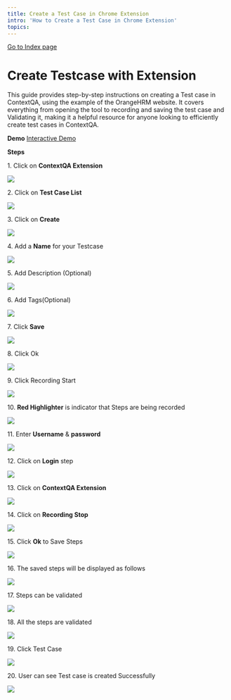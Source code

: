 ```yaml
---
title: Create a Test Case in Chrome Extension
intro: 'How to Create a Test Case in Chrome Extension'
topics:
---
```


[Go to Index page](../../01-Index/Index.md)

# Create Testcase with Extension

This guide provides step-by-step instructions on creating a Test case in ContextQA, using the example of the OrangeHRM website. It covers everything from opening the tool to recording and saving the test case and Validating it, making it a helpful resource for anyone looking to efficiently create test cases in ContextQA.

**Demo**
[Interactive Demo](https://app.storylane.io/share/qg70vwvmxgh7)

**Steps**

1\. Click on **ContextQA Extension**

![](https://ajeuwbhvhr.cloudimg.io/colony-recorder.s3.amazonaws.com/files/2024-03-01/2d0b4afb-c4aa-498c-82af-b6789403bfc9/user_cropped_screenshot.jpeg?tl_px=773,0&br_px=1920,640&force_format=png&width=1120.0&wat=1&wat_opacity=0.7&wat_gravity=northwest&wat_url=https://colony-recorder.s3.us-west-1.amazonaws.com/images/watermarks/FB923C_standard.png&wat_pad=806,46)


2\. Click on **Test Case List**

![](https://ajeuwbhvhr.cloudimg.io/colony-recorder.s3.amazonaws.com/files/2024-03-01/4167f35f-0e95-46f9-b2aa-63afd29c68ab/user_cropped_screenshot.jpeg?tl_px=518,244&br_px=1894,1014&force_format=png&width=1120.0&wat=1&wat_opacity=0.7&wat_gravity=northwest&wat_url=https://colony-recorder.s3.us-west-1.amazonaws.com/images/watermarks/FB923C_standard.png&wat_pad=809,357)


3\. Click on **Create**

![](https://ajeuwbhvhr.cloudimg.io/colony-recorder.s3.amazonaws.com/files/2024-03-01/51c70027-0f99-4169-a572-9b846b23a316/user_cropped_screenshot.jpeg?tl_px=773,439&br_px=1920,1080&force_format=png&width=1120.0&wat=1&wat_opacity=0.7&wat_gravity=northwest&wat_url=https://colony-recorder.s3.us-west-1.amazonaws.com/images/watermarks/FB923C_standard.png&wat_pad=985,470)


4\. Add a **Name** for your Testcase

![](https://ajeuwbhvhr.cloudimg.io/colony-recorder.s3.amazonaws.com/files/2024-03-01/356a8232-101d-4e13-9900-d39a8c76a944/user_cropped_screenshot.jpeg?tl_px=904,204&br_px=1764,685&force_format=png&width=860&wat_scale=76&wat=1&wat_opacity=0.7&wat_gravity=northwest&wat_url=https://colony-recorder.s3.us-west-1.amazonaws.com/images/watermarks/FB923C_standard.png&wat_pad=402,212)


5\. Add Description (Optional)

![](https://ajeuwbhvhr.cloudimg.io/colony-recorder.s3.amazonaws.com/files/2024-03-01/fc6d8146-780c-4fd3-b5e3-7907cb3588ab/user_cropped_screenshot.jpeg?tl_px=944,276&br_px=1804,757&force_format=png&width=860&wat_scale=76&wat=1&wat_opacity=0.7&wat_gravity=northwest&wat_url=https://colony-recorder.s3.us-west-1.amazonaws.com/images/watermarks/FB923C_standard.png&wat_pad=402,212)


6\. Add Tags(Optional)

![](https://ajeuwbhvhr.cloudimg.io/colony-recorder.s3.amazonaws.com/files/2024-03-01/0826ef3a-f242-405f-8218-a12065c5534f/user_cropped_screenshot.jpeg?tl_px=926,349&br_px=1786,830&force_format=png&width=860&wat_scale=76&wat=1&wat_opacity=0.7&wat_gravity=northwest&wat_url=https://colony-recorder.s3.us-west-1.amazonaws.com/images/watermarks/FB923C_standard.png&wat_pad=402,212)


7\. Click **Save**

![](https://ajeuwbhvhr.cloudimg.io/colony-recorder.s3.amazonaws.com/files/2024-03-01/8ca378be-2373-423f-862b-9f5a7c2678b4/user_cropped_screenshot.jpeg?tl_px=1060,439&br_px=1920,920&force_format=png&width=860&wat_scale=76&wat=1&wat_opacity=0.7&wat_gravity=northwest&wat_url=https://colony-recorder.s3.us-west-1.amazonaws.com/images/watermarks/FB923C_standard.png&wat_pad=692,212)


8\. Click Ok

![](https://ajeuwbhvhr.cloudimg.io/colony-recorder.s3.amazonaws.com/files/2024-03-01/a4bd2633-6cb6-4271-958b-25ff37ad1ccd/user_cropped_screenshot.jpeg?tl_px=1060,134&br_px=1920,615&force_format=png&width=860&wat_scale=76&wat=1&wat_opacity=0.7&wat_gravity=northwest&wat_url=https://colony-recorder.s3.us-west-1.amazonaws.com/images/watermarks/FB923C_standard.png&wat_pad=586,212)


9\. Click Recording Start

![](https://ajeuwbhvhr.cloudimg.io/colony-recorder.s3.amazonaws.com/files/2024-03-01/addd1c56-f594-43aa-a876-e95173092e72/user_cropped_screenshot.jpeg?tl_px=940,114&br_px=1800,595&force_format=png&width=860&wat_scale=76&wat=1&wat_opacity=0.7&wat_gravity=northwest&wat_url=https://colony-recorder.s3.us-west-1.amazonaws.com/images/watermarks/FB923C_standard.png&wat_pad=402,212)


10\. **Red Highlighter** is indicator that Steps are being recorded

![](https://ajeuwbhvhr.cloudimg.io/colony-recorder.s3.amazonaws.com/files/2024-03-01/1be904bc-34de-42e0-ba63-69a311275d06/user_cropped_screenshot.jpeg?tl_px=30,221&br_px=1407,990&force_format=png&width=1120.0&wat=1&wat_opacity=0.7&wat_gravity=northwest&wat_url=https://colony-recorder.s3.us-west-1.amazonaws.com/images/watermarks/FB923C_standard.png&wat_pad=524,277)


11\. Enter **Username** & **password**

![](https://ajeuwbhvhr.cloudimg.io/colony-recorder.s3.amazonaws.com/files/2024-03-01/8a2f3bf3-cb73-425e-b703-969fb58f6630/user_cropped_screenshot.jpeg?tl_px=108,475&br_px=968,956&force_format=png&width=860&wat_scale=76&wat=1&wat_opacity=0.7&wat_gravity=northwest&wat_url=https://colony-recorder.s3.us-west-1.amazonaws.com/images/watermarks/FB923C_standard.png&wat_pad=402,212)


12\. Click on **Login** step

![](https://ajeuwbhvhr.cloudimg.io/colony-recorder.s3.amazonaws.com/files/2024-03-01/6c0963d5-1e01-44dc-a7f0-884932a0d48a/user_cropped_screenshot.jpeg?tl_px=282,576&br_px=1142,1057&force_format=png&width=860&wat_scale=76&wat=1&wat_opacity=0.7&wat_gravity=northwest&wat_url=https://colony-recorder.s3.us-west-1.amazonaws.com/images/watermarks/FB923C_standard.png&wat_pad=402,212)


13\. Click on **ContextQA Extension**

![](https://ajeuwbhvhr.cloudimg.io/colony-recorder.s3.amazonaws.com/files/2024-02-29/b6103e81-dc6c-4bff-bca8-876df6880cee/ascreenshot.jpeg?tl_px=937,0&br_px=1920,549&force_format=png&width=983&wat_scale=87&wat=1&wat_opacity=0.7&wat_gravity=northwest&wat_url=https://colony-recorder.s3.us-west-1.amazonaws.com/images/watermarks/FB923C_standard.png&wat_pad=680,52)


14\. Click on **Recording Stop**

![](https://ajeuwbhvhr.cloudimg.io/colony-recorder.s3.amazonaws.com/files/2024-03-01/641ddac5-7c06-4fa9-893d-dfa305d55a6e/user_cropped_screenshot.jpeg?tl_px=884,76&br_px=1867,625&force_format=png&width=983&wat_scale=87&wat=1&wat_opacity=0.7&wat_gravity=northwest&wat_url=https://colony-recorder.s3.us-west-1.amazonaws.com/images/watermarks/FB923C_standard.png&wat_pad=459,243)


15\. Click **Ok** to Save Steps

![](https://ajeuwbhvhr.cloudimg.io/colony-recorder.s3.amazonaws.com/files/2024-03-01/32514fc4-f96a-41d9-a436-e86721764d52/user_cropped_screenshot.jpeg?tl_px=1060,137&br_px=1920,618&force_format=png&width=860&wat_scale=76&wat=1&wat_opacity=0.7&wat_gravity=northwest&wat_url=https://colony-recorder.s3.us-west-1.amazonaws.com/images/watermarks/FB923C_standard.png&wat_pad=586,212)


16\. The saved steps will be displayed as follows

![](https://ajeuwbhvhr.cloudimg.io/colony-recorder.s3.amazonaws.com/files/2024-03-01/321f471f-2805-452c-8b14-41b9561eb43a/user_cropped_screenshot.jpeg?tl_px=544,310&br_px=1920,1080&force_format=png&width=1120.0&wat=1&wat_opacity=0.7&wat_gravity=northwest&wat_url=https://colony-recorder.s3.us-west-1.amazonaws.com/images/watermarks/FB923C_standard.png&wat_pad=768,325)


17\. Steps can be validated

![](https://ajeuwbhvhr.cloudimg.io/colony-recorder.s3.amazonaws.com/files/2024-03-01/d0e29ed5-cc2d-4d47-8c0e-d9ea31e6d1fe/ascreenshot.jpeg?tl_px=1060,0&br_px=1920,480&force_format=png&width=860&wat_scale=76&wat=1&wat_opacity=0.7&wat_gravity=northwest&wat_url=https://colony-recorder.s3.us-west-1.amazonaws.com/images/watermarks/FB923C_standard.png&wat_pad=492,178)


18\. All the steps are validated

![](https://ajeuwbhvhr.cloudimg.io/colony-recorder.s3.amazonaws.com/files/2024-03-01/a101b877-10ae-4e9d-95f5-baceeccf03ef/user_cropped_screenshot.jpeg?tl_px=635,15&br_px=1782,656&force_format=png&width=1120.0&wat=1&wat_opacity=0.7&wat_gravity=northwest&wat_url=https://colony-recorder.s3.us-west-1.amazonaws.com/images/watermarks/FB923C_standard.png&wat_pad=888,277)


19\. Click Test Case

![](https://ajeuwbhvhr.cloudimg.io/colony-recorder.s3.amazonaws.com/files/2024-03-01/3fd25333-cce6-4194-a564-b20175d74355/ascreenshot.jpeg?tl_px=919,29&br_px=1779,510&force_format=png&width=860&wat_scale=76&wat=1&wat_opacity=0.7&wat_gravity=northwest&wat_url=https://colony-recorder.s3.us-west-1.amazonaws.com/images/watermarks/FB923C_standard.png&wat_pad=402,212)


20\. User can see Test case is created Successfully

![](https://ajeuwbhvhr.cloudimg.io/colony-recorder.s3.amazonaws.com/files/2024-02-29/30d2a6c5-5fb9-4cff-bb5f-9b4dc5773ed1/ascreenshot.jpeg?tl_px=759,42&br_px=1906,683&force_format=png&width=1120.0&wat=1&wat_opacity=0.7&wat_gravity=northwest&wat_url=https://colony-recorder.s3.us-west-1.amazonaws.com/images/watermarks/FB923C_standard.png&wat_pad=523,277)








